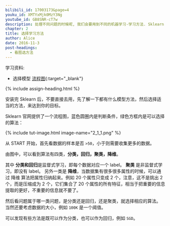 ```yaml
---
bilibili_id: 17003173&page=4
youku_id: XMTYxMjk0MzY3Ng
youtube_id: GB8SNR-cT7w
description: 处理不同问题的时候呢, 我们会要用到不同的机器学习-学习方法. Sklearn 提供了一张非常有用的流程图,供我们选择合适的学习方法. 
chapter: 2
title: 选择学习方法
author: Alice
date: 2016-11-3
post-headings:
  - 看图选方法
---
```



学习资料:
  * 选择模型 [流程图](http://scikit-learn.org/stable/tutorial/machine_learning_map/index.html){:target="_blank"}

{% include assign-heading.html %}

安装完 Sklearn 后，不要直接去用，先了解一下都有什么模型方法，然后选择适当的方法，来达到你的目标。

Sklearn 官网提供了一个流程图，蓝色圆圈内是判断条件，绿色方框内是可以选择的算法：

{% include tut-image.html image-name="2_1_1.png" %}

从 START 开始，首先看数据的样本是否 `>50`，小于则需要收集更多的数据。

由图中，可以看到算法有四类，**分类，回归，聚类，降维**。

其中 **分类和回归**是监督式学习，即每个数据对应一个 label。
**聚类** 是非监督式学习，即没有 label。
另外一类是 **降维**，当数据集有很多很多属性的时候，可以通过 降维 算法把属性归纳起来。例如 20 个属性只变成 2 个，注意，这不是挑出 2 个，而是压缩成为 2 个，它们集合了 20 个属性的所有特征，相当于把重要的信息提取的更好，不重要的信息就不要了。

然后看问题属于哪一类问题，是分类还是回归，还是聚类，就选择相应的算法。
当然还要考虑数据的大小，例如 `100K` 是一个阈值。

可以发现有些方法是既可以作为分类，也可以作为回归，例如 `SGD`。